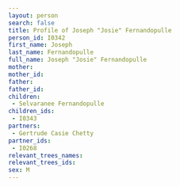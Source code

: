 ```yaml
---
layout: person
search: false
title: Profile of Joseph "Josie" Fernandopulle
person_id: I0342
first_name: Joseph
last_name: Fernandopulle
full_name: Joseph "Josie" Fernandopulle
mother: 
mother_id: 
father: 
father_id: 
children:
 - Selvaranee Fernandopulle
children_ids:
 - I0343
partners:
 - Gertrude Casie Chetty
partner_ids:
 - I0268
relevant_trees_names:
relevant_trees_ids:
sex: M
---
```


